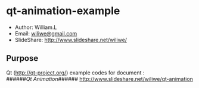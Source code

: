 qt-animation-example
====================

* Author: William.L  
* Email: <wiliwe@gmail.com>  
* SlideShare: <http://www.slideshare.net/wiliwe/>  

Purpose
-------
Qt (http://qt-project.org/) example codes for document :  
######_Qt Animation_######
<http://www.slideshare.net/wiliwe/qt-animation>  
